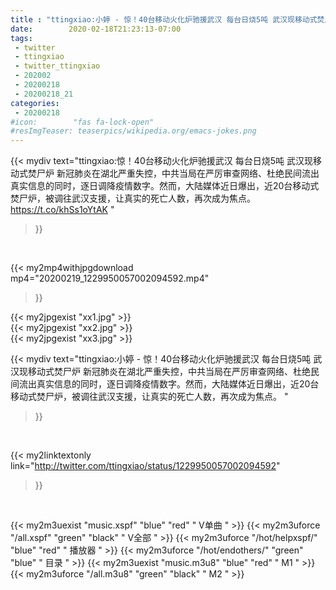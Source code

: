 ```yaml
---
title : "ttingxiao:小婷 - 惊！40台移动火化炉驰援武汉 每台日烧5吨 武汉现移动式焚尸炉   新冠肺炎在湖北严重失控，中共当局在严厉审查网络、杜绝民间流出真实信息的同时，逐日调降疫情数字。然而，大陆媒体近日爆出，近20台移动式焚尸炉，被调往武汉支援，让真实的死亡人数，再次成为焦点。 "
date:        2020-02-18T21:23:13-07:00
tags:
 - twitter
 - ttingxiao
 - twitter_ttingxiao
 - 202002
 - 20200218
 - 20200218_21
categories:
 - 20200218
#icon:        "fas fa-lock-open"
#resImgTeaser: teaserpics/wikipedia.org/emacs-jokes.png
---
```


{{< mydiv text="ttingxiao:惊！40台移动火化炉驰援武汉 每台日烧5吨 武汉现移动式焚尸炉   新冠肺炎在湖北严重失控，中共当局在严厉审查网络、杜绝民间流出真实信息的同时，逐日调降疫情数字。然而，大陆媒体近日爆出，近20台移动式焚尸炉，被调往武汉支援，让真实的死亡人数，再次成为焦点。 https://t.co/khSs1oYtAK "
>}}
<br>


{{< my2mp4withjpgdownload mp4="20200219_1229950057002094592.mp4"
>}}

{{< my2jpgexist "xx1.jpg" >}}<br>
{{< my2jpgexist "xx2.jpg" >}}<br>
{{< my2jpgexist "xx3.jpg" >}}<br>



{{< mydiv text="ttingxiao:小婷 - 惊！40台移动火化炉驰援武汉 每台日烧5吨 武汉现移动式焚尸炉   新冠肺炎在湖北严重失控，中共当局在严厉审查网络、杜绝民间流出真实信息的同时，逐日调降疫情数字。然而，大陆媒体近日爆出，近20台移动式焚尸炉，被调往武汉支援，让真实的死亡人数，再次成为焦点。 "
>}}
<br>

{{< my2linktextonly link="http://twitter.com/ttingxiao/status/1229950057002094592"
>}}


<br>

{{< my2m3uexist "music.xspf"        "blue"   "red"    " V单曲 " >}} {{< my2m3uforce "/all.xspf"         "green"  "black"  " V全部 " >}} {{< my2m3uforce "/hot/helpxspf/"    "blue"   "red"    " 播放器 " >}} {{< my2m3uforce "/hot/endothers/"   "green"  "blue"   " 目录 " >}} {{< my2m3uexist "music.m3u8"        "blue"   "red"    " M1 " >}} {{< my2m3uforce "/all.m3u8"         "green"  "black"  " M2 " >}} 
